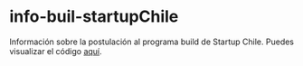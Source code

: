 # info-buil-startupChile
Información sobre la postulación al programa build de Startup Chile. Puedes visualizar el código [aquí](https://codepen.io/diorrego/full/ZEyVbzv).
